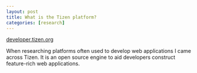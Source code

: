 ```yaml
---
layout: post
title: What is the Tizen platform?
categories: [research]
---
```


[developer.tizen.org](developer.tizen.org)

When researching platforms often used to develop web applications I came across Tizen. 
It is an open source engine to aid developers construct feature-rich web applications.
